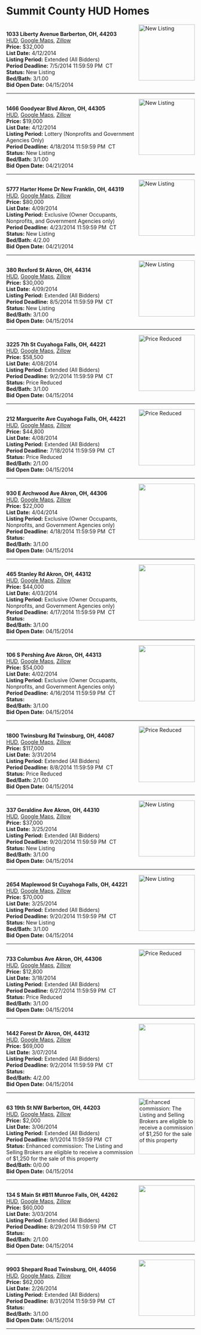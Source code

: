 # Summit County HUD Homes

[<img alt="New Listing" src="https://www.hudhomestore.com/pages/ImageShow.aspx?Case=412-558440" align="right" style="height:150px;">](http://www.hudhomestore.com/Listing/PropertyDetails.aspx?caseNumber=412-558440)  
**1033 Liberty Avenue Barberton, OH, 44203**  
[HUD](http://www.hudhomestore.com/Listing/PropertyDetails.aspx?caseNumber=412-558440), [Google Maps](http://maps.google.com/maps?q=1033+Liberty+Avenue+Barberton%2C+OH%2C+44203), [Zillow](http://www.zillow.com/homes/1033+Liberty+Avenue+Barberton%2C+OH%2C+44203/)  
**Price:** $32,000  
**List Date:** 4/12/2014  
**Listing Period:** Extended (All Bidders)  
**Period Deadline:** 7/5/2014 11:59:59 PM  CT  
**Status:** New Listing  
**Bed/Bath:** 3/1.00  
**Bid Open Date:** 04/15/2014

***

[<img alt="New Listing" src="https://www.hudhomestore.com/pages/ImageShow.aspx?Case=412-543159" align="right" style="height:150px;">](http://www.hudhomestore.com/Listing/PropertyDetails.aspx?caseNumber=412-543159)  
**1466 Goodyear Blvd Akron, OH, 44305**  
[HUD](http://www.hudhomestore.com/Listing/PropertyDetails.aspx?caseNumber=412-543159), [Google Maps](http://maps.google.com/maps?q=1466+Goodyear+Blvd+Akron%2C+OH%2C+44305), [Zillow](http://www.zillow.com/homes/1466+Goodyear+Blvd+Akron%2C+OH%2C+44305/)  
**Price:** $19,000  
**List Date:** 4/12/2014  
**Listing Period:** Lottery (Nonprofits and Government Agencies Only)  
**Period Deadline:** 4/18/2014 11:59:59 PM  CT  
**Status:** New Listing  
**Bed/Bath:** 3/1.00  
**Bid Open Date:** 04/21/2014

***

[<img alt="New Listing" src="https://www.hudhomestore.com/pages/ImageShow.aspx?Case=412-568724" align="right" style="height:150px;">](http://www.hudhomestore.com/Listing/PropertyDetails.aspx?caseNumber=412-568724)  
**5777 Harter Home Dr New Franklin, OH, 44319**  
[HUD](http://www.hudhomestore.com/Listing/PropertyDetails.aspx?caseNumber=412-568724), [Google Maps](http://maps.google.com/maps?q=5777+Harter+Home+Dr+New+Franklin%2C+OH%2C+44319), [Zillow](http://www.zillow.com/homes/5777+Harter+Home+Dr+New+Franklin%2C+OH%2C+44319/)  
**Price:** $80,000  
**List Date:** 4/09/2014  
**Listing Period:** Exclusive (Owner Occupants, Nonprofits, and Government Agencies only)  
**Period Deadline:** 4/23/2014 11:59:59 PM  CT  
**Status:** New Listing  
**Bed/Bath:** 4/2.00  
**Bid Open Date:** 04/21/2014

***

[<img alt="New Listing" src="https://www.hudhomestore.com/pages/ImageShow.aspx?Case=412-384212" align="right" style="height:150px;">](http://www.hudhomestore.com/Listing/PropertyDetails.aspx?caseNumber=412-384212)  
**380 Rexford St Akron, OH, 44314**  
[HUD](http://www.hudhomestore.com/Listing/PropertyDetails.aspx?caseNumber=412-384212), [Google Maps](http://maps.google.com/maps?q=380+Rexford+St+Akron%2C+OH%2C+44314), [Zillow](http://www.zillow.com/homes/380+Rexford+St+Akron%2C+OH%2C+44314/)  
**Price:** $30,000  
**List Date:** 4/09/2014  
**Listing Period:** Extended (All Bidders)  
**Period Deadline:** 8/5/2014 11:59:59 PM  CT  
**Status:** New Listing  
**Bed/Bath:** 3/1.00  
**Bid Open Date:** 04/15/2014

***

[<img alt="Price Reduced" src="https://www.hudhomestore.com/pages/ImageShow.aspx?Case=412-575406" align="right" style="height:150px;">](http://www.hudhomestore.com/Listing/PropertyDetails.aspx?caseNumber=412-575406)  
**3225 7th St Cuyahoga Falls, OH, 44221**  
[HUD](http://www.hudhomestore.com/Listing/PropertyDetails.aspx?caseNumber=412-575406), [Google Maps](http://maps.google.com/maps?q=3225+7th+St+Cuyahoga+Falls%2C+OH%2C+44221), [Zillow](http://www.zillow.com/homes/3225+7th+St+Cuyahoga+Falls%2C+OH%2C+44221/)  
**Price:** $58,500  
**List Date:** 4/08/2014  
**Listing Period:** Extended (All Bidders)  
**Period Deadline:** 9/2/2014 11:59:59 PM  CT  
**Status:** Price Reduced  
**Bed/Bath:** 3/1.00  
**Bid Open Date:** 04/15/2014

***

[<img alt="Price Reduced" src="https://www.hudhomestore.com/pages/ImageShow.aspx?Case=412-407133" align="right" style="height:150px;">](http://www.hudhomestore.com/Listing/PropertyDetails.aspx?caseNumber=412-407133)  
**212 Marguerite Ave Cuyahoga Falls, OH, 44221**  
[HUD](http://www.hudhomestore.com/Listing/PropertyDetails.aspx?caseNumber=412-407133), [Google Maps](http://maps.google.com/maps?q=212+Marguerite+Ave+Cuyahoga+Falls%2C+OH%2C+44221), [Zillow](http://www.zillow.com/homes/212+Marguerite+Ave+Cuyahoga+Falls%2C+OH%2C+44221/)  
**Price:** $44,800  
**List Date:** 4/08/2014  
**Listing Period:** Extended (All Bidders)  
**Period Deadline:** 7/18/2014 11:59:59 PM  CT  
**Status:** Price Reduced  
**Bed/Bath:** 2/1.00  
**Bid Open Date:** 04/15/2014

***

[<img alt="" src="https://www.hudhomestore.com/pages/ImageShow.aspx?Case=412-516041" align="right" style="height:150px;">](http://www.hudhomestore.com/Listing/PropertyDetails.aspx?caseNumber=412-516041)  
**930 E Archwood Ave Akron, OH, 44306**  
[HUD](http://www.hudhomestore.com/Listing/PropertyDetails.aspx?caseNumber=412-516041), [Google Maps](http://maps.google.com/maps?q=930+E+Archwood+Ave+Akron%2C+OH%2C+44306), [Zillow](http://www.zillow.com/homes/930+E+Archwood+Ave+Akron%2C+OH%2C+44306/)  
**Price:** $22,000  
**List Date:** 4/04/2014  
**Listing Period:** Exclusive (Owner Occupants, Nonprofits, and Government Agencies only)  
**Period Deadline:** 4/18/2014 11:59:59 PM  CT  
**Status:**   
**Bed/Bath:** 3/1.00  
**Bid Open Date:** 04/15/2014

***

[<img alt="" src="https://www.hudhomestore.com/pages/ImageShow.aspx?Case=412-553033" align="right" style="height:150px;">](http://www.hudhomestore.com/Listing/PropertyDetails.aspx?caseNumber=412-553033)  
**465 Stanley Rd Akron, OH, 44312**  
[HUD](http://www.hudhomestore.com/Listing/PropertyDetails.aspx?caseNumber=412-553033), [Google Maps](http://maps.google.com/maps?q=465+Stanley+Rd+Akron%2C+OH%2C+44312), [Zillow](http://www.zillow.com/homes/465+Stanley+Rd+Akron%2C+OH%2C+44312/)  
**Price:** $44,000  
**List Date:** 4/03/2014  
**Listing Period:** Exclusive (Owner Occupants, Nonprofits, and Government Agencies only)  
**Period Deadline:** 4/17/2014 11:59:59 PM  CT  
**Status:**   
**Bed/Bath:** 3/1.00  
**Bid Open Date:** 04/15/2014

***

[<img alt="" src="https://www.hudhomestore.com/pages/ImageShow.aspx?Case=412-629020" align="right" style="height:150px;">](http://www.hudhomestore.com/Listing/PropertyDetails.aspx?caseNumber=412-629020)  
**106 S Pershing Ave Akron, OH, 44313**  
[HUD](http://www.hudhomestore.com/Listing/PropertyDetails.aspx?caseNumber=412-629020), [Google Maps](http://maps.google.com/maps?q=106+S+Pershing+Ave+Akron%2C+OH%2C+44313), [Zillow](http://www.zillow.com/homes/106+S+Pershing+Ave+Akron%2C+OH%2C+44313/)  
**Price:** $54,000  
**List Date:** 4/02/2014  
**Listing Period:** Exclusive (Owner Occupants, Nonprofits, and Government Agencies only)  
**Period Deadline:** 4/16/2014 11:59:59 PM  CT  
**Status:**   
**Bed/Bath:** 3/1.00  
**Bid Open Date:** 04/15/2014

***

[<img alt="Price Reduced" src="https://www.hudhomestore.com/pages/ImageShow.aspx?Case=412-555151" align="right" style="height:150px;">](http://www.hudhomestore.com/Listing/PropertyDetails.aspx?caseNumber=412-555151)  
**1800 Twinsburg Rd Twinsburg, OH, 44087**  
[HUD](http://www.hudhomestore.com/Listing/PropertyDetails.aspx?caseNumber=412-555151), [Google Maps](http://maps.google.com/maps?q=1800+Twinsburg+Rd+Twinsburg%2C+OH%2C+44087), [Zillow](http://www.zillow.com/homes/1800+Twinsburg+Rd+Twinsburg%2C+OH%2C+44087/)  
**Price:** $117,000  
**List Date:** 3/31/2014  
**Listing Period:** Extended (All Bidders)  
**Period Deadline:** 8/8/2014 11:59:59 PM  CT  
**Status:** Price Reduced  
**Bed/Bath:** 2/1.00  
**Bid Open Date:** 04/15/2014

***

[<img alt="New Listing" src="https://www.hudhomestore.com/pages/ImageShow.aspx?Case=412-688836" align="right" style="height:150px;">](http://www.hudhomestore.com/Listing/PropertyDetails.aspx?caseNumber=412-688836)  
**337 Geraldine Ave Akron, OH, 44310**  
[HUD](http://www.hudhomestore.com/Listing/PropertyDetails.aspx?caseNumber=412-688836), [Google Maps](http://maps.google.com/maps?q=337+Geraldine+Ave+Akron%2C+OH%2C+44310), [Zillow](http://www.zillow.com/homes/337+Geraldine+Ave+Akron%2C+OH%2C+44310/)  
**Price:** $37,000  
**List Date:** 3/25/2014  
**Listing Period:** Extended (All Bidders)  
**Period Deadline:** 9/20/2014 11:59:59 PM  CT  
**Status:** New Listing  
**Bed/Bath:** 3/1.00  
**Bid Open Date:** 04/15/2014

***

[<img alt="New Listing" src="https://www.hudhomestore.com/pages/ImageShow.aspx?Case=412-654365" align="right" style="height:150px;">](http://www.hudhomestore.com/Listing/PropertyDetails.aspx?caseNumber=412-654365)  
**2654 Maplewood St Cuyahoga Falls, OH, 44221**  
[HUD](http://www.hudhomestore.com/Listing/PropertyDetails.aspx?caseNumber=412-654365), [Google Maps](http://maps.google.com/maps?q=2654+Maplewood+St+Cuyahoga+Falls%2C+OH%2C+44221), [Zillow](http://www.zillow.com/homes/2654+Maplewood+St+Cuyahoga+Falls%2C+OH%2C+44221/)  
**Price:** $70,000  
**List Date:** 3/25/2014  
**Listing Period:** Extended (All Bidders)  
**Period Deadline:** 9/20/2014 11:59:59 PM  CT  
**Status:** New Listing  
**Bed/Bath:** 3/1.00  
**Bid Open Date:** 04/15/2014

***

[<img alt="Price Reduced" src="https://www.hudhomestore.com/pages/ImageShow.aspx?Case=412-442922" align="right" style="height:150px;">](http://www.hudhomestore.com/Listing/PropertyDetails.aspx?caseNumber=412-442922)  
**733 Columbus Ave Akron, OH, 44306**  
[HUD](http://www.hudhomestore.com/Listing/PropertyDetails.aspx?caseNumber=412-442922), [Google Maps](http://maps.google.com/maps?q=733+Columbus+Ave+Akron%2C+OH%2C+44306), [Zillow](http://www.zillow.com/homes/733+Columbus+Ave+Akron%2C+OH%2C+44306/)  
**Price:** $12,800  
**List Date:** 3/18/2014  
**Listing Period:** Extended (All Bidders)  
**Period Deadline:** 6/27/2014 11:59:59 PM  CT  
**Status:** Price Reduced  
**Bed/Bath:** 3/1.00  
**Bid Open Date:** 04/15/2014

***

[<img alt="" src="https://www.hudhomestore.com/pages/ImageShow.aspx?Case=412-642473" align="right" style="height:150px;">](http://www.hudhomestore.com/Listing/PropertyDetails.aspx?caseNumber=412-642473)  
**1442 Forest Dr Akron, OH, 44312**  
[HUD](http://www.hudhomestore.com/Listing/PropertyDetails.aspx?caseNumber=412-642473), [Google Maps](http://maps.google.com/maps?q=1442+Forest+Dr+Akron%2C+OH%2C+44312), [Zillow](http://www.zillow.com/homes/1442+Forest+Dr+Akron%2C+OH%2C+44312/)  
**Price:** $69,000  
**List Date:** 3/07/2014  
**Listing Period:** Extended (All Bidders)  
**Period Deadline:** 9/2/2014 11:59:59 PM  CT  
**Status:**   
**Bed/Bath:** 4/2.00  
**Bid Open Date:** 04/15/2014

***

[<img alt="Enhanced commission: The Listing and Selling Brokers are eligible to receive a commission of $1,250 for the sale of this property" src="https://www.hudhomestore.com/pages/ImageShow.aspx?Case=412-537707" align="right" style="height:150px;">](http://www.hudhomestore.com/Listing/PropertyDetails.aspx?caseNumber=412-537707)  
**63 19th St NW Barberton, OH, 44203**  
[HUD](http://www.hudhomestore.com/Listing/PropertyDetails.aspx?caseNumber=412-537707), [Google Maps](http://maps.google.com/maps?q=63+19th+St+NW+Barberton%2C+OH%2C+44203), [Zillow](http://www.zillow.com/homes/63+19th+St+NW+Barberton%2C+OH%2C+44203/)  
**Price:** $2,000  
**List Date:** 3/06/2014  
**Listing Period:** Extended (All Bidders)  
**Period Deadline:** 9/1/2014 11:59:59 PM  CT  
**Status:** Enhanced commission: The Listing and Selling Brokers are eligible to receive a commission of $1,250 for the sale of this property  
**Bed/Bath:** 0/0.00  
**Bid Open Date:** 04/15/2014

***

[<img alt="" src="https://www.hudhomestore.com/pages/ImageShow.aspx?Case=412-650588" align="right" style="height:150px;">](http://www.hudhomestore.com/Listing/PropertyDetails.aspx?caseNumber=412-650588)  
**134 S Main St #B11 Munroe Falls, OH, 44262**  
[HUD](http://www.hudhomestore.com/Listing/PropertyDetails.aspx?caseNumber=412-650588), [Google Maps](http://maps.google.com/maps?q=134+S+Main+St+%23B11+Munroe+Falls%2C+OH%2C+44262), [Zillow](http://www.zillow.com/homes/134+S+Main+St+%23B11+Munroe+Falls%2C+OH%2C+44262/)  
**Price:** $60,000  
**List Date:** 3/03/2014  
**Listing Period:** Extended (All Bidders)  
**Period Deadline:** 8/29/2014 11:59:59 PM  CT  
**Status:**   
**Bed/Bath:** 2/1.00  
**Bid Open Date:** 04/15/2014

***

[<img alt="" src="https://www.hudhomestore.com/pages/ImageShow.aspx?Case=412-528427" align="right" style="height:150px;">](http://www.hudhomestore.com/Listing/PropertyDetails.aspx?caseNumber=412-528427)  
**9903 Shepard Road Twinsburg, OH, 44056**  
[HUD](http://www.hudhomestore.com/Listing/PropertyDetails.aspx?caseNumber=412-528427), [Google Maps](http://maps.google.com/maps?q=9903+Shepard+Road+Twinsburg%2C+OH%2C+44056), [Zillow](http://www.zillow.com/homes/9903+Shepard+Road+Twinsburg%2C+OH%2C+44056/)  
**Price:** $62,000  
**List Date:** 2/26/2014  
**Listing Period:** Extended (All Bidders)  
**Period Deadline:** 8/31/2014 11:59:59 PM  CT  
**Status:**   
**Bed/Bath:** 3/1.00  
**Bid Open Date:** 04/15/2014

***

